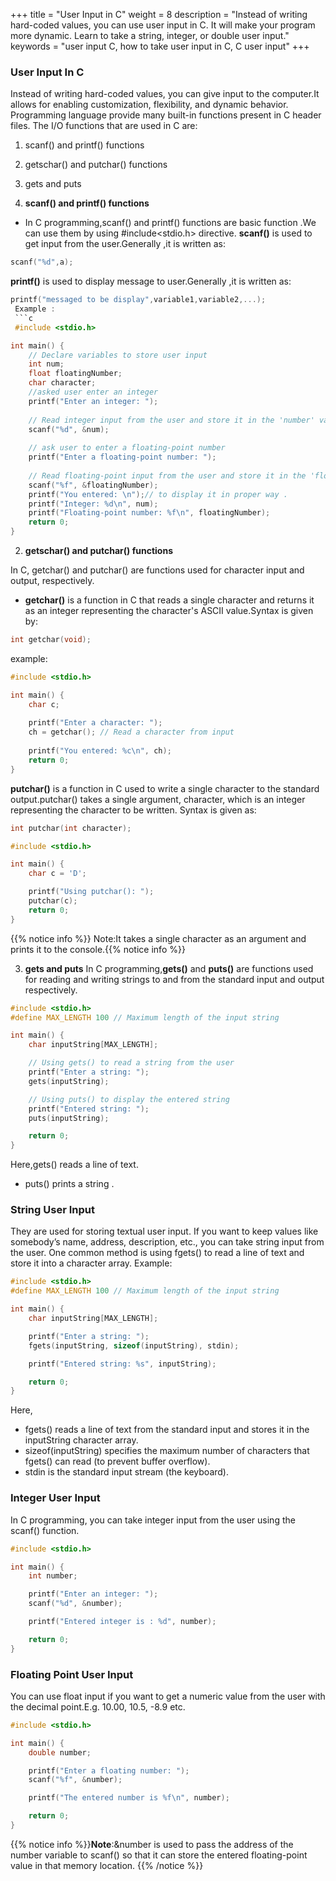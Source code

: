 +++ title = "User Input in C" weight = 8 description = "Instead of writing hard-coded values, you can use user input in C. It will make your program more dynamic. Learn to take a string, integer, or double user input." keywords = "user input C, how to take user input in C, C user input" +++

### User Input In C
Instead of writing hard-coded values, you can give input to the computer.It allows for  enabling customization, flexibility, and dynamic behavior. Programming language provide many built-in functions present in C header files.
The I/O functions that are used in C are:
1) scanf() and printf() functions
2) getschar() and putchar() functions
3) gets and puts

1) **scanf() and printf() functions**
- In C programming,scanf() and printf() functions are basic function .We can use them by using #include<stdio.h> directive.
**scanf()**  is used to get input from the user.Generally ,it is written as:
```c
scanf("%d",a);
```
**printf()** is used  to display message to user.Generally ,it is written as:
```c
printf("messaged to be display",variable1,variable2,...);
 Example :
 ```c
 #include <stdio.h>

int main() {
    // Declare variables to store user input
    int num;
    float floatingNumber;
    char character;
    //asked user enter an integer
    printf("Enter an integer: ");
    
    // Read integer input from the user and store it in the 'number' variable
    scanf("%d", &num);
    
    // ask user to enter a floating-point number
    printf("Enter a floating-point number: ");
    
    // Read floating-point input from the user and store it in the 'floatingNumber' variable
    scanf("%f", &floatingNumber);
    printf("You entered: \n");// to display it in proper way .
    printf("Integer: %d\n", num);
    printf("Floating-point number: %f\n", floatingNumber);
    return 0;
}
```
2) **getschar() and putchar() functions**

In C, getchar() and putchar() are functions used for character input and output, respectively.
- **getchar()** is a function in C that reads a single character and returns it as an integer representing the character's ASCII value.Syntax is given by:
```c 
int getchar(void);
```
example:
```c 
#include <stdio.h>

int main() {
    char c;
    
    printf("Enter a character: ");
    ch = getchar(); // Read a character from input
    
    printf("You entered: %c\n", ch);
    return 0;
}
```
**putchar()** is a function in C used to write a single character to the standard output.putchar() takes a single argument, character, which is an integer representing the character to be written.
Syntax is given as:
```c 
int putchar(int character);
```
```c
#include <stdio.h>

int main() {
    char c = 'D';

    printf("Using putchar(): ");
    putchar(c); 
    return 0;
}
```
{{% notice info %}} Note:It takes a single character as an argument and prints it to the console.{{% notice info %}}

3) **gets and puts**
In C programming,**gets()** and **puts()** are functions used for reading and writing strings to and from the standard input and output respectively.
```c
#include <stdio.h>
#define MAX_LENGTH 100 // Maximum length of the input string

int main() {
    char inputString[MAX_LENGTH];

    // Using gets() to read a string from the user
    printf("Enter a string: ");
    gets(inputString);

    // Using puts() to display the entered string
    printf("Entered string: ");
    puts(inputString);

    return 0;
}
```
Here,gets() reads a line of text.
- puts() prints a string .
### String User Input
They are used for storing textual user input. If you want to keep values like somebody’s name, address, description, etc., you can take string input from the user. One common method is using fgets() to read a line of text and store it into a character array.
Example:
```c
#include <stdio.h>
#define MAX_LENGTH 100 // Maximum length of the input string

int main() {
    char inputString[MAX_LENGTH];

    printf("Enter a string: ");
    fgets(inputString, sizeof(inputString), stdin);

    printf("Entered string: %s", inputString);

    return 0;
}
```
Here, 
- fgets() reads a line of text from the standard input and stores it in the inputString character array.
- sizeof(inputString) specifies the maximum number of characters that fgets() can read (to prevent buffer overflow).
- stdin is the standard input stream (the keyboard).
### Integer User Input

In C programming, you can take integer input from the user using the scanf() function.
```c 
#include <stdio.h>

int main() {
    int number;

    printf("Enter an integer: ");
    scanf("%d", &number);

    printf("Entered integer is : %d", number);

    return 0;
}
``` 
### Floating Point User Input
You can use float input if you want to get a numeric value from the user with the decimal point.E.g. 10.00, 10.5, -8.9 etc.
```c
#include <stdio.h>

int main() {
    double number;

    printf("Enter a floating number: ");
    scanf("%f", &number);

    printf("The entered number is %f\n", number);

    return 0;
}
```

{{% notice info %}}**Note**:&number is used to pass the address of the number variable to scanf() so that it can store the entered floating-point value in that memory location.
{{% /notice %}}



  
  



